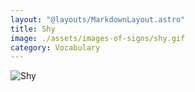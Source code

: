 ```yaml
---
layout: "@layouts/MarkdownLayout.astro"
title: Shy
image: ./assets/images-of-signs/shy.gif
category: Vocabulary
---
```


![Shy](@signs/shy.gif)
